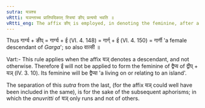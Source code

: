 ```yaml
---
sutra: यञश्च
vRtti: यञन्ताच्च प्रातिपदिकात् स्त्रियां ङीप् प्रत्ययो भवति ॥
vRtti_eng: The affix ङीप् is employed, in denoting the feminine, after a Nominal-stem ending in \"यञ्\" (IV. 1. 105).
---
```

Thus गार्ग्य + ङीप् = गार्ग्य + ई (VI. 4. 148) = गार्ग् + ई (VI. 4. 150) = गार्गी 'a female descendant of _Garga_'; so also वात्सी ॥

Vart:- This rule applies when the affix यञ् denotes a descendant, and not otherwise. Therefore ई will not be applied to form the feminine of द्वैप्य of द्वीप् + यञ् (IV. 3. 10). Its feminine will be द्वैप्या 'a living on or relating to an island'.

The separation of this _sutra_ from the last, (for the affix यञ् could well have been included in the same), is for the sake of the subsequent aphorisms; in which the _anuvritti_ of यञ् only runs and not of others.
